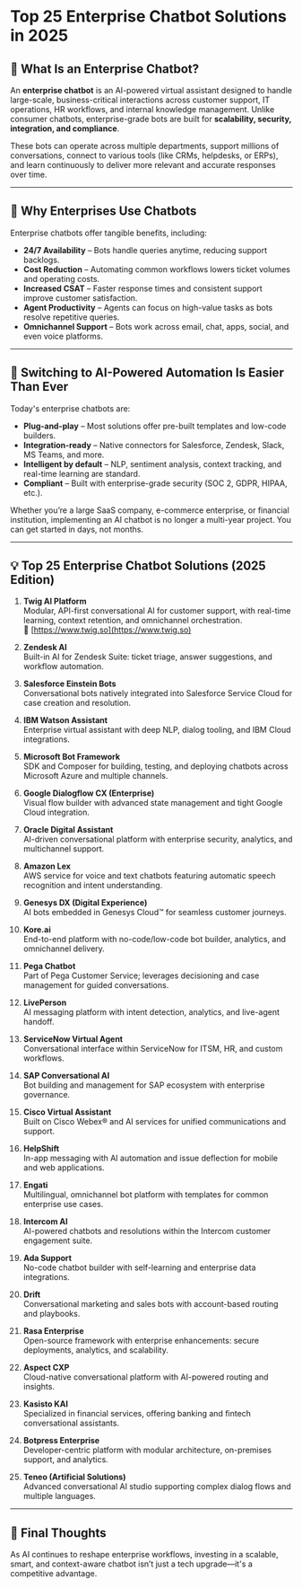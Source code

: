 # Top 25 Enterprise Chatbot Solutions in 2025

## 🏢 What Is an Enterprise Chatbot?

An **enterprise chatbot** is an AI-powered virtual assistant designed to handle large-scale, business-critical interactions across customer support, IT operations, HR workflows, and internal knowledge management. Unlike consumer chatbots, enterprise-grade bots are built for **scalability, security, integration, and compliance**.

These bots can operate across multiple departments, support millions of conversations, connect to various tools (like CRMs, helpdesks, or ERPs), and learn continuously to deliver more relevant and accurate responses over time.

---

## 🚀 Why Enterprises Use Chatbots

Enterprise chatbots offer tangible benefits, including:

- **24/7 Availability** – Bots handle queries anytime, reducing support backlogs.
- **Cost Reduction** – Automating common workflows lowers ticket volumes and operating costs.
- **Increased CSAT** – Faster response times and consistent support improve customer satisfaction.
- **Agent Productivity** – Agents can focus on high-value tasks as bots resolve repetitive queries.
- **Omnichannel Support** – Bots work across email, chat, apps, social, and even voice platforms.

---

## 🔄 Switching to AI-Powered Automation Is Easier Than Ever

Today's enterprise chatbots are:

- **Plug-and-play** – Most solutions offer pre-built templates and low-code builders.
- **Integration-ready** – Native connectors for Salesforce, Zendesk, Slack, MS Teams, and more.
- **Intelligent by default** – NLP, sentiment analysis, context tracking, and real-time learning are standard.
- **Compliant** – Built with enterprise-grade security (SOC 2, GDPR, HIPAA, etc.).

Whether you’re a large SaaS company, e-commerce enterprise, or financial institution, implementing an AI chatbot is no longer a multi-year project. You can get started in days, not months.

---

## 💡 Top 25 Enterprise Chatbot Solutions (2025 Edition)

1. **Twig AI Platform**  
   Modular, API-first conversational AI for customer support, with real-time learning, context retention, and omnichannel orchestration.  
   🔗 [https://www.twig.so](https://www.twig.so)

2. **Zendesk AI**  
   Built-in AI for Zendesk Suite: ticket triage, answer suggestions, and workflow automation.

3. **Salesforce Einstein Bots**  
   Conversational bots natively integrated into Salesforce Service Cloud for case creation and resolution.

4. **IBM Watson Assistant**  
   Enterprise virtual assistant with deep NLP, dialog tooling, and IBM Cloud integrations.

5. **Microsoft Bot Framework**  
   SDK and Composer for building, testing, and deploying chatbots across Microsoft Azure and multiple channels.

6. **Google Dialogflow CX (Enterprise)**  
   Visual flow builder with advanced state management and tight Google Cloud integration.

7. **Oracle Digital Assistant**  
   AI-driven conversational platform with enterprise security, analytics, and multichannel support.

8. **Amazon Lex**  
   AWS service for voice and text chatbots featuring automatic speech recognition and intent understanding.

9. **Genesys DX (Digital Experience)**  
   AI bots embedded in Genesys Cloud™ for seamless customer journeys.

10. **Kore.ai**  
    End-to-end platform with no-code/low-code bot builder, analytics, and omnichannel delivery.

11. **Pega Chatbot**  
    Part of Pega Customer Service; leverages decisioning and case management for guided conversations.

12. **LivePerson**  
    AI messaging platform with intent detection, analytics, and live-agent handoff.

13. **ServiceNow Virtual Agent**  
    Conversational interface within ServiceNow for ITSM, HR, and custom workflows.

14. **SAP Conversational AI**  
    Bot building and management for SAP ecosystem with enterprise governance.

15. **Cisco Virtual Assistant**  
    Built on Cisco Webex® and AI services for unified communications and support.

16. **HelpShift**  
    In-app messaging with AI automation and issue deflection for mobile and web applications.

17. **Engati**  
    Multilingual, omnichannel bot platform with templates for common enterprise use cases.

18. **Intercom AI**  
    AI-powered chatbots and resolutions within the Intercom customer engagement suite.

19. **Ada Support**  
    No-code chatbot builder with self-learning and enterprise data integrations.

20. **Drift**  
    Conversational marketing and sales bots with account-based routing and playbooks.

21. **Rasa Enterprise**  
    Open-source framework with enterprise enhancements: secure deployments, analytics, and scalability.

22. **Aspect CXP**  
    Cloud-native conversational platform with AI-powered routing and insights.

23. **Kasisto KAI**  
    Specialized in financial services, offering banking and fintech conversational assistants.

24. **Botpress Enterprise**  
    Developer-centric platform with modular architecture, on-premises support, and analytics.

25. **Teneo (Artificial Solutions)**  
    Advanced conversational AI studio supporting complex dialog flows and multiple languages.

---

## 🧠 Final Thoughts

As AI continues to reshape enterprise workflows, investing in a scalable, smart, and context-aware chatbot isn’t just a tech upgrade—it's a competitive advantage.


